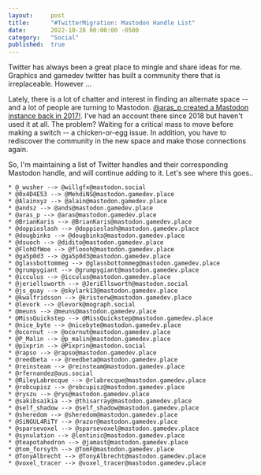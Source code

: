 ```yaml
---
layout: 	post
title:  	"#TwitterMigration: Mastodon Handle List"
date:   	2022-10-28 00:00:00 -0500
category: 	"Social"
published:	true
---
```


Twitter has always been a great place to mingle and share ideas for me. Graphics and gamedev twitter has built a community there that is irreplaceable. However ...

Lately, there is a lot of chatter and interest in finding an alternate space -- and a lot of people are turning to Mastodon. [@aras_p created a Mastodon instance back in 2017!](https://aras-p.info/blog/2017/12/04/Gamedev-Mastodon-mastodon.gamedev.place/). I've had an account there since 2018 but haven't used it at all. The problem? Waiting for a critical mass to move before making a switch -- a chicken-or-egg issue. In addition, you have to rediscover the community in the new space and make those connections again.

So, I'm maintaining a list of Twitter handles and their corresponding Mastodon handle, and will continue adding to it. Let's see where this goes..

```
* @_wusher --> @willgfx@mastodon.social
* @0x4D4E53 --> @MehdiNS@mastodon.gamedev.place
* @Alainxyz --> @alain@mastodon.gamedev.place
* @andsz --> @ands@mastodon.gamedev.place
* @aras_p --> @aras@mastodon.gamedev.place
* @BrianKaris --> @BrianKaris@mastodon.gamedev.place
* @doppioslash --> @doppioslash@mastodon.gamedev.place
* @dougbinks --> @dougbinks@mastodon.gamedev.place
* @dsuoch --> @didito@mastodon.gamedev.place
* @FlohOfWoe --> @floooh@mastodon.gamedev.place
* @ga5p0d3 --> @ga5p0d3@mastodon.gamedev.place
* @glassbottommeg --> @glassbottommeg@mastodon.gamedev.place
* @grumpygiant --> @grumpygiant@mastodon.gamedev.place
* @icculus --> @icculus@mastodon.gamedev.place
* @jeriellsworth --> @JeriEllsworth@mastodon.social
* @js_guay --> @skylark13@mastodon.gamedev.place
* @kwalfridsson --> @kristerw@mastodon.gamedev.place
* @levork --> @levork@mograph.social
* @meuns --> @meuns@mastodon.gamedev.place
* @MissQuickstep --> @MissQuickstep@mastodon.gamedev.place
* @nice_byte --> @nicebyte@mastodon.gamedev.place
* @ocornut --> @ocornut@mastodon.gamedev.place
* @P_Malin --> @p_malin@mastodon.gamedev.place
* @pixprin --> @Pixprin@mastodon.social
* @rapso --> @rapso@mastodon.gamedev.place
* @reedbeta --> @reedbeta@mastodon.gamedev.place
* @reinsteam --> @reinsteam@mastodon.gamedev.place
* @rfernandez@aus.social
* @RileyLabrecque --> @rlabrecque@mastodon.gamedev.place
* @robcupisz --> @robcupisz@mastodon.gamedev.place
* @ryszu --> @rys@mastodon.gamedev.place
* @sakibsaikia --> @thisarray@mastodon.gamedev.place
* @self_shadow --> @self_shadow@mastodon.gamedev.place
* @sheredom --> @sheredom@mastodon.gamedev.place
* @SiNGUL4RiTY --> @razor@mastodon.gamedev.place
* @sparsevoxel --> @sparsevoxel@mastodon.gamedev.place
* @synulation --> @lentinic@mastodon.gamedev.place
* @teapotahedron --> @jamast@mastodon.gamedev.place
* @tom_forsyth --> @TomF@mastodon.gamedev.place
* @TonyAlbrecht --> @TonyAlbrecht@mastodon.gamedev.place
* @voxel_tracer --> @voxel_tracer@mastodon.gamedev.place
```
